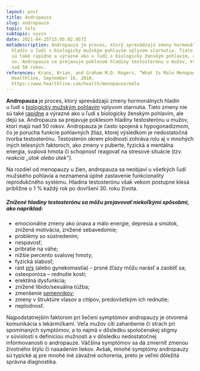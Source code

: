 ```yaml
---
layout: post
title: Andropauza
slug: andropauza
topic: telo
subtopic: vyvin
date: 2021-04-25T15:05:02.857Z
metadescription: Andropauza je proces, ktorý sprevádzajú zmeny hormonálnych
  hladín u ľudí s biologicky mužským pohlavím vplyvom starnutia. Tieto zmeny nie
  sú také rapídne a výrazné ako u ľudí s biologicky ženským pohlavím, ale dejú
  sa. Andropauza sa prejavuje poklesom hladiny testosterónu u mužov, ktorí majú
  nad 50 rokov.
references: Krans, Brian, and Graham M.D. Rogers. “What Is Male Menopause?”
  Healthline, September 16, 2018.
  https://www.healthline.com/health/menopause/male
---
```

**Andropauza** je proces, ktorý sprevádzajú zmeny hormonálnych hladín u ľudí s [biologicky mužským pohlavím](/pohlavna-anatomia/) vplyvom starnutia. Tieto zmeny nie sú také [rapídne](/menopauza/) a výrazné ako u ľudí s biologicky ženským pohlavím, ale dejú sa. Andropauza sa prejavuje poklesom hladiny testosterónu u mužov, ktorí majú nad 50 rokov. Andropauza je často spojená s hypogonadizmom, čo je porucha funkcie pohlavných žliaz, ktorej výsledkom je nedostatočná tvorba testosterónu. Testosterón okrem plodnosti zohráva rolu aj v mnohých iných telesných faktoroch, ako zmeny v puberte, fyzická a mentálna energia, svalová hmota či schopnosť reagovať na stresové situácie (*tzv. reakcia „útok alebo útek“)*. 

Na rozdiel od menopauzy u žien, andropauza sa neobjaví u všetkých ľudí mužského pohlavia a neznamená úplné zastavenie funkcionality reprodukčného systému. Hladina testosterónu však vekom postupne klesá približne o 1 % každý rok po dovŕšení 30. roku života. 

##### **Znížené hladiny testosterónu sa môžu prejavovať niekoľkými spôsobmi, ako napríklad:**

* emocionálne zmeny ako únava a málo energie, depresia a smútok, znížená motivácia, znížené sebavedomie;
* problémy so sústredením;
* nespavosť;
* pribratie na váhe;
* nižšie percento svalovej hmoty;
* fyzická slabosť;
* rast [pŕs](/prsia/) (alebo gynekomastia) – prsné žľazy môžu narásť a zaobliť sa;
* osteoporóza – rednutie kostí;
* erektilná dysfunkcia;
* znížené libido/sexuálna túžba;
* zmenšenie [semenníkov](/vnutorne-pohlavne-ustrojenstvo-cloveka-s-penisom/);
* zmeny v štruktúre vlasov a chlpov, predovšetkým ich rednutie;
* neplodnosť. 

<div class='f-telo box-post'>

Najpodstatnejším faktorom pri liečení symptómov andropauzy je otvorená komunikácia s lekármi/kami. Veľa mužov cíti zahanbenie či strach pri spomínaných symptómov, a to najmä v dôsledku spoločenskej stigmy v súvislosti s definíciou mužnosti a v dôsledku nedostatočnej informovanosti o andropauze. Väčšina symptómov sa dá zmierniť zmenou životného štýlu či nasadením liekov. Avšak, mnohé symptómy andropauzy sú typické aj pre mnohé iné závažné ochorenia, preto je veľmi dôležitá správna diagnostika.

</div>